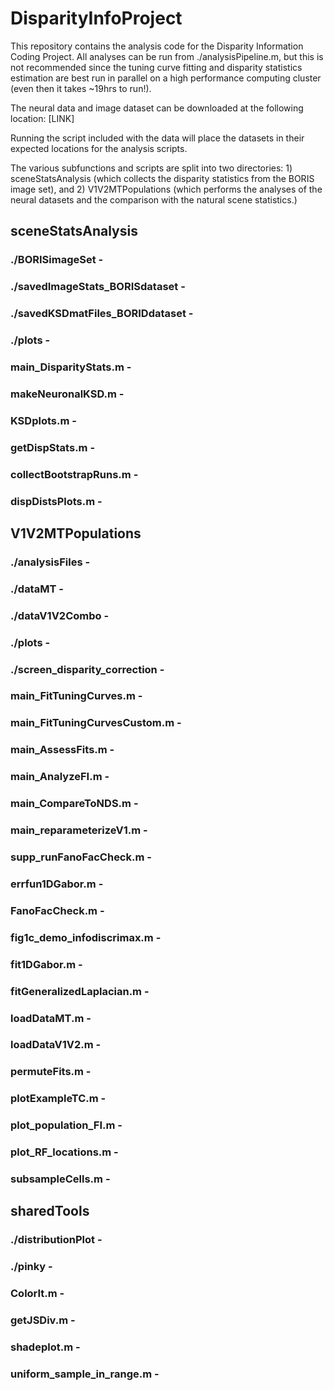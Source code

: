 # DisparityInfoProject

This repository contains the analysis code for the Disparity Information Coding Project.
All analyses can be run from ./analysisPipeline.m, but this is not recommended since the
tuning curve fitting and disparity statistics estimation are best run in parallel on a
high performance computing cluster (even then it takes ~19hrs to run!).

The neural data and image dataset can be downloaded at the following location: [LINK]

Running the script included with the data will place the datasets in their expected locations
for the analysis scripts.

The various subfunctions and scripts are split into two directories: 1) sceneStatsAnalysis
(which collects the disparity statistics from the BORIS image set), and 2) V1V2MTPopulations
(which performs the analyses of the neural datasets and the comparison with the natural scene
statistics.)

## sceneStatsAnalysis

### ./BORISimageSet -
### ./savedImageStats_BORISdataset -
### ./savedKSDmatFiles_BORIDdataset -
### ./plots -

### main_DisparityStats.m -

### makeNeuronalKSD.m -
### KSDplots.m -
### getDispStats.m -
### collectBootstrapRuns.m -
### dispDistsPlots.m -

## V1V2MTPopulations

### ./analysisFiles -
### ./dataMT -
### ./dataV1V2Combo -
### ./plots -
### ./screen_disparity_correction -

### main_FitTuningCurves.m -
### main_FitTuningCurvesCustom.m -
### main_AssessFits.m -
### main_AnalyzeFI.m -
### main_CompareToNDS.m -
### main_reparameterizeV1.m -
### supp_runFanoFacCheck.m -

### errfun1DGabor.m -
### FanoFacCheck.m -
### fig1c_demo_infodiscrimax.m -
### fit1DGabor.m -
### fitGeneralizedLaplacian.m -
### loadDataMT.m -
### loadDataV1V2.m -
### permuteFits.m -
### plotExampleTC.m -
### plot_population_FI.m -
### plot_RF_locations.m -
### subsampleCells.m -

## sharedTools

### ./distributionPlot - 
### ./pinky -
### ColorIt.m -
### getJSDiv.m -
### shadeplot.m -
### uniform_sample_in_range.m -
